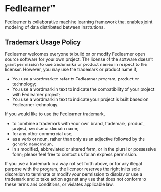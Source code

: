 # Fedlearner™
Fedlearner is collaborative machine learning framework that enables joint modeling of data distributed between institutions.




## Trademark Usage Policy

Fedlearner welcomes everyone to build on or modify Fedlearner open source software for your own project.
The license of the software doesn’t grant permission to use trademarks or product names in respect to the licensor.
However, you may use the trademark or product name if,
- You use a wordmark to refer to Fedlearner program, product or technology; 
- You use a wordmark in text to indicate the compatibility of your project with Fedlearner project; 
- You use a wordmark in text to indicate your project is built based on Fedlearner technology.
 
If you would like to use the Fedlearner trademark,
- to combine a trademark with your own brand, trademark, product, project, service or domain name; 
- for any other commercial use;
- as a verb or noun, rather than only as an adjective followed by the generic name/noun;
- in a modified, abbreviated or altered form, or in the plural or possessive form; 
please feel free to contact us for an express permission. 
 
If you use a trademark in a way not set forth above, or for any illegal purpose with the program, the licensor reserves the right in its sole discretion to terminate or modify your permission to display or use a trademark and to take action against any use that does not conform to these terms and conditions, or violates applicable law.
